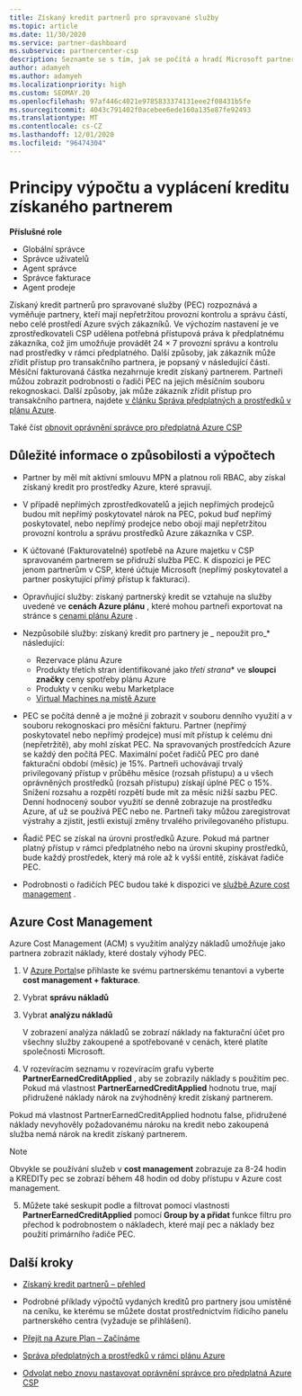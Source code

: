 ```yaml
---
title: Získaný kredit partnerů pro spravované služby
ms.topic: article
ms.date: 11/30/2020
ms.service: partner-dashboard
ms.subservice: partnercenter-csp
description: Seznamte se s tím, jak se počítá a hradí Microsoft partnerd Credit (PEC) pro spravované služby a jak zajistit, abyste měli nárok na to.
author: adamyeh
ms.author: adamyeh
ms.localizationpriority: high
ms.custom: SEOMAY.20
ms.openlocfilehash: 97af446c4021e9785833374131eee2f08431b5fe
ms.sourcegitcommit: 4043c791402f0acebee6ede160a135e87fe92493
ms.translationtype: MT
ms.contentlocale: cs-CZ
ms.lasthandoff: 12/01/2020
ms.locfileid: "96474304"
---
```

# <a name="how-the-partner-earned-credit-is-calculated-and-paid"></a>Principy výpočtu a vyplácení kreditu získaného partnerem

**Příslušné role**

- Globální správce
- Správce uživatelů
- Agent správce
- Správce fakturace
- Agent prodeje

Získaný kredit partnerů pro spravované služby (PEC) rozpoznává a vyměňuje partnery, kteří mají nepřetržitou provozní kontrolu a správu částí, nebo celé prostředí Azure svých zákazníků. Ve výchozím nastavení je ve zprostředkovateli CSP udělena potřebná přístupová práva k předplatnému zákazníka, což jim umožňuje provádět 24 × 7 provozní správu a kontrolu nad prostředky v rámci předplatného. Další způsoby, jak zákazník může zřídit přístup pro transakčního partnera, je popsaný v následující části. Měsíční fakturovaná částka nezahrnuje kredit získaný partnerem. Partneři můžou zobrazit podrobnosti o řadiči PEC na jejich měsíčním souboru rekognoskaci. Další způsoby, jak může zákazník zřídit přístup pro transakčního partnera, najdete [v článku Správa předplatných a prostředků v plánu Azure](azure-plan-manage.md).

Také číst [obnovit oprávnění správce pro předplatná Azure CSP](revoke-reinstate-csp.md)

## <a name="important-eligibility-and-calculation-information"></a>Důležité informace o způsobilosti a výpočtech

- Partner by měl mít aktivní smlouvu MPN a platnou roli RBAC, aby získal získaný kredit pro prostředky Azure, které spravují. 

- V případě nepřímých zprostředkovatelů a jejich nepřímých prodejců budou mít nepřímý poskytovatel nárok na PEC, pokud buď nepřímý poskytovatel, nebo nepřímý prodejce nebo obojí mají nepřetržitou provozní kontrolu a správu prostředků Azure zákazníka v CSP.

- K účtované (Fakturovatelné) spotřebě na Azure majetku v CSP spravovaném partnerem se přidruží služba PEC. K dispozici je PEC jenom partnerům v CSP, které účtuje Microsoft (nepřímý poskytovatel a partner poskytující přímý přístup k fakturaci). 

- Opravňující služby: získaný partnerský kredit se vztahuje na služby uvedené ve **cenách Azure plánu** , které mohou partneři exportovat na stránce s [cenami plánu Azure](https://partner.microsoft.com/commerce/sales) . 

- Nezpůsobilé služby: získaný kredit pro partnery je *_* nepoužit pro_* následující:
    - Rezervace plánu Azure
    - Produkty třetích stran identifikované jako *třetí strana** ve **sloupci značky** ceny spotřeby plánu Azure    
    - Produkty v ceníku webu Marketplace
   - [Virtual Machines na místě Azure](https://partner.microsoft.com/resources/collection/azure-spot-in-csp#/)

- PEC se počítá denně a je možné ji zobrazit v souboru denního využití a v souboru rekognoskaci pro měsíční fakturu. Partner (nepřímý poskytovatel nebo nepřímý prodejce) musí mít přístup k celému dni (nepřetržitě), aby mohl získat PEC. Na spravovaných prostředcích Azure se každý den počítá PEC. Maximální počet řadičů PEC pro dané fakturační období (měsíc) je 15%. Partneři uchovávají trvalý privilegovaný přístup v průběhu měsíce (rozsah přístupu) a u všech oprávněných prostředků (rozsah přístupu) získají úplné PEC o 15%. Snížení rozsahu a rozpětí rozpětí bude mít za měsíc nižší sazbu PEC. Denní hodnocený soubor využití se denně zobrazuje na prostředku Azure, ať už se používá PEC nebo ne. Partneři taky můžou zaregistrovat výstrahy a zjistit, jestli existují změny trvalého privilegovaného přístupu.

- Řadič PEC se získal na úrovni prostředků Azure. Pokud má partner platný přístup v rámci předplatného nebo na úrovni skupiny prostředků, bude každý prostředek, který má role až k vyšší entitě, získávat řadiče PEC.  

- Podrobnosti o řadičích PEC budou také k dispozici ve [službě Azure cost management](/azure/cost-management-billing/costs/get-started-partners) .

## <a name="azure-cost-management"></a>Azure Cost Management

Azure Cost Management (ACM) s využitím analýzy nákladů umožňuje jako partnera zobrazit náklady, které dostaly výhody PEC.  

1. V [Azure Portal](https://portal.azure.com)se přihlaste ke svému partnerskému tenantovi a vyberte **cost management + fakturace**.

2. Vybrat **správu nákladů**

3. Vybrat **analýzu nákladů**

   V zobrazení analýza nákladů se zobrazí náklady na fakturační účet pro všechny služby zakoupené a spotřebované v cenách, které platíte společnosti Microsoft.

4. V rozevíracím seznamu v rozevíracím grafu vyberte **PartnerEarnedCreditApplied** , aby se zobrazily náklady s použitím pec. Pokud má vlastnost **PartnerEarnedCreditApplied** hodnotu true, mají přidružené náklady nárok na zvýhodněný kredit získaný partnerem. 

Pokud má vlastnost PartnerEarnedCreditApplied hodnotu false, přidružené náklady nevyhověly požadovanému nároku na kredit nebo zakoupená služba nemá nárok na kredit získaný partnerem.

>[!NOTE] 
>Obvykle se používání služeb v **cost management** zobrazuje za 8-24 hodin a KREDITy pec se zobrazí během 48 hodin od doby přístupu v Azure cost management.

5. Můžete také seskupit podle a filtrovat pomocí vlastnosti **PartnerEarnedCreditApplied** pomocí **Group by a přidat** funkce filtru pro přechod k podrobnostem o nákladech, které mají pec a náklady bez použití primárního řadiče PEC.

## <a name="next-steps"></a>Další kroky

- [Získaný kredit partnerů – přehled](partner-earned-credit.md)

- Podrobné příklady výpočtů vydaných kreditů pro partnery jsou umístěné na ceníku, ke kterému se můžete dostat prostřednictvím řídicího panelu partnerského centra (vyžaduje se přihlášení).

- [Přejít na Azure Plan – Začínáme](azure-plan-get-started.md)

- [Správa předplatných a prostředků v rámci plánu Azure](azure-plan-manage.md)

- [Odvolat nebo znovu nastavovat oprávnění správce pro předplatná Azure CSP](revoke-reinstate-csp.md)
